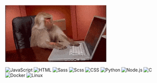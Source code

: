 <br>
<!-- <h1></h1> -->
<br>
<a><img href="https://github.com/mazimcoder" src="https://github.com/mazimcoder/mazimcoder/blob/main/giphy-downsized.gif" type="image/gif" alt="monkey"></a>
<br>

![JavaScript](https://img.shields.io/badge/-JavaScript-444444?style=flat&logo=javascript)
![HTML](https://img.shields.io/badge/-HTML-444444?style=flat&logo=HTML5) 
![Sass](https://img.shields.io/badge/-SASS-444444?style=flat&logo=sass)
![Scss](https://img.shields.io/badge/-SCSS-444444?style=flat&logo=scss)
![CSS](https://img.shields.io/badge/-CSS-444444?style=flat&logo=CSS3&logoColor=1572B6)
![Python](https://img.shields.io/badge/-Python-444444?style=flat&logo=PYTHON)
![Node.js](https://img.shields.io/badge/-Node.js-444444?style=flat&logo=node.js)
![C](https://img.shields.io/badge/-C-444444?style=flat&logo=C)
![Docker](https://img.shields.io/badge/-Docker-444444?style=flat&logo=DOCKER)
![Linux](https://img.shields.io/badge/-Linux-444444?style=flat&logo=Linux)
